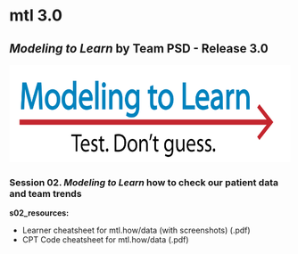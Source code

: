 # mtl 3.0

## *Modeling to Learn* by Team PSD - Release 3.0

<img src = "https://github.com/lzim/teampsd/blob/master/resources/logos/mtl_testdontguess_sm.png"
     height = "175" width = "650">

### Session 02. *Modeling to Learn* how to check our **patient data** and **team trends**

**s02_resources:** 
- Learner cheatsheet for mtl.how/data (with screenshots) (.pdf)
- CPT Code cheatsheet for mtl.how/data (.pdf)
